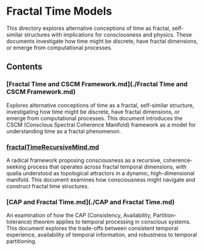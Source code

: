 # Fractal Time Models

This directory explores alternative conceptions of time as fractal, self-similar structures with implications for consciousness and physics. These documents investigate how time might be discrete, have fractal dimensions, or emerge from computational processes.

## Contents

### [Fractal Time and CSCM Framework.md](./Fractal Time and CSCM Framework.md)
Explores alternative conceptions of time as a fractal, self-similar structure, investigating how time might be discrete, have fractal dimensions, or emerge from computational processes. This document introduces the CSCM (Conscious Spectral Coherence Manifold) framework as a model for understanding time as a fractal phenomenon.

### [fractalTimeRecursiveMind.md](./fractalTimeRecursiveMind.md)
A radical framework proposing consciousness as a recursive, coherence-seeking process that operates across fractal temporal dimensions, with qualia understood as topological attractors in a dynamic, high-dimensional manifold. This document examines how consciousness might navigate and construct fractal time structures.

### [CAP and Fractal Time.md](./CAP and Fractal Time.md)
An examination of how the CAP (Consistency, Availability, Partition-tolerance) theorem applies to temporal processing in conscious systems. This document explores the trade-offs between consistent temporal experience, availability of temporal information, and robustness to temporal partitioning.
